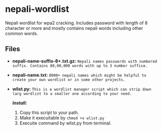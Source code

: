 # nepali-wordlist
Nepali wordlist for wpa2 cracking. Includes password with length of 8 character or more and mostly contains nepali words including other common words.

## Files 
 * __nepali-name-suffix-8+.txt.gz:__
  `Nepali names passwords with numbered suffix. Contains 80,00,000 words with up to 3 number suffixa.`
 * __nepali-name.txt:__
  `8000+ nepali names which might be helpful to create your own wordlist or in some other projects.`
 * __wlist.py:__
  `This is a wordlist manager script which can strip down larg wordlist to a smaller one according to your need.`
  
     *__Install:__*
      1. Copy this script to your path.
      2. Make it execuitable by `chmod +x wlist.py`
      3. Execuite command by wlist.py from terminal.
